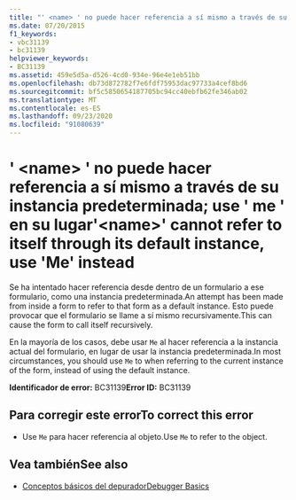 ```yaml
---
title: "' <name> ' no puede hacer referencia a sí mismo a través de su instancia predeterminada; use ' me ' en su lugar"
ms.date: 07/20/2015
f1_keywords:
- vbc31139
- bc31139
helpviewer_keywords:
- BC31139
ms.assetid: 459e5d5a-d526-4cd0-934e-96e4e1eb51bb
ms.openlocfilehash: db73d872782f7e6fdf75953dac97733a4cef8bd6
ms.sourcegitcommit: bf5c5850654187705bc94cc40ebfb62fe346ab02
ms.translationtype: MT
ms.contentlocale: es-ES
ms.lasthandoff: 09/23/2020
ms.locfileid: "91080639"
---
```

# <a name="name-cannot-refer-to-itself-through-its-default-instance-use-me-instead"></a><span data-ttu-id="68eb2-102">' \<name> ' no puede hacer referencia a sí mismo a través de su instancia predeterminada; use ' me ' en su lugar</span><span class="sxs-lookup"><span data-stu-id="68eb2-102">'\<name>' cannot refer to itself through its default instance, use 'Me' instead</span></span>

<span data-ttu-id="68eb2-103">Se ha intentado hacer referencia desde dentro de un formulario a ese formulario, como una instancia predeterminada.</span><span class="sxs-lookup"><span data-stu-id="68eb2-103">An attempt has been made from inside a form to refer to that form as a default instance.</span></span> <span data-ttu-id="68eb2-104">Esto puede provocar que el formulario se llame a sí mismo recursivamente.</span><span class="sxs-lookup"><span data-stu-id="68eb2-104">This can cause the form to call itself recursively.</span></span>  
  
 <span data-ttu-id="68eb2-105">En la mayoría de los casos, debe usar `Me` al hacer referencia a la instancia actual del formulario, en lugar de usar la instancia predeterminada.</span><span class="sxs-lookup"><span data-stu-id="68eb2-105">In most circumstances, you should use `Me` to when referring to the current instance of the form, instead of using the default instance.</span></span>  
  
 <span data-ttu-id="68eb2-106">**Identificador de error:** BC31139</span><span class="sxs-lookup"><span data-stu-id="68eb2-106">**Error ID:** BC31139</span></span>  
  
## <a name="to-correct-this-error"></a><span data-ttu-id="68eb2-107">Para corregir este error</span><span class="sxs-lookup"><span data-stu-id="68eb2-107">To correct this error</span></span>  
  
- <span data-ttu-id="68eb2-108">Use `Me` para hacer referencia al objeto.</span><span class="sxs-lookup"><span data-stu-id="68eb2-108">Use `Me` to refer to the object.</span></span>  
  
## <a name="see-also"></a><span data-ttu-id="68eb2-109">Vea también</span><span class="sxs-lookup"><span data-stu-id="68eb2-109">See also</span></span>

- [<span data-ttu-id="68eb2-110">Conceptos básicos del depurador</span><span class="sxs-lookup"><span data-stu-id="68eb2-110">Debugger Basics</span></span>](/visualstudio/debugger/debugger-feature-tour)
